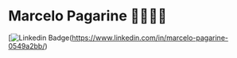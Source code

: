 <!--
### Hi there 👋
**prog-marcelinhoo93/prog-marcelinhoo93** is a ✨ _special_ ✨ repository because its `README.md` (this file) appears on your GitHub profile.

Here are some ideas to get you started:

- 🔭 I’m currently working on ...
- 🌱 I’m currently learning ...
- 👯 I’m looking to collaborate on ...
- 🤔 I’m looking for help with ...
- 💬 Ask me about ...
- 📫 How to reach me: ...
- 😄 Pronouns: ...
- ⚡ Fun fact: ...
-->
# Marcelo Pagarine 👨🏾‍💻🚀

[![Linkedin Badge](https://img.io/badge/-linkedIn-blue?style=flat-square&logo=linkedin&logoColor=white&link=https://www.linkedin.com/in/marcelo-pagarine-0549a2bb/)(https://www.linkedin.com/in/marcelo-pagarine-0549a2bb/)
